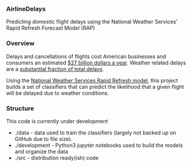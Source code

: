 ### AirlineDelays
Predicting domestic flight delays using the National Weather Services' Rapid Refresh Forecast Model (RAP)

### Overview
Delays and cancellations of flights cost American businesses and consumers an estimated [$27 billion dollars a year](http://airlines.org/dataset/per-minute-cost-of-delays-to-u-s-airlines/).  Weather related delays are a [substantial fraction of total delays](https://www.transtats.bts.gov/OT_Delay/OT_DelayCause1.asp?pn=1).

Using the [National Weather Services Rapid Refresh model](https://www.ncdc.noaa.gov/data-access/model-data/model-datasets/rapid-refresh-rap), this project builds a set of classifiers that can predict the likelihood that a given flight will be delayed due to weather conditions.

### Structure

This code is currently under development
* ./data - data used to train the classifiers (largely not backed up on GitHub due to file size).
* ./development - Python3 jupyter notebooks used to build the models and organize the data
* ./src - distribution ready(ish) code
